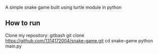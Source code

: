 A simple snake game built using turtle module in python
## How to run 
Clone my repository:
gitbash
git clone https://github.com/1314172004/snake-game.git
cd snake-game
python main.py

